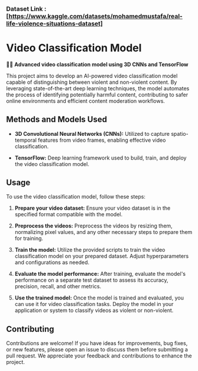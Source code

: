 ### Dataset Link : [https://www.kaggle.com/datasets/mohamedmustafa/real-life-violence-situations-dataset]

# Video Classification Model

🎥🤖 **Advanced video classification model using 3D CNNs and TensorFlow**

This project aims to develop an AI-powered video classification model capable of distinguishing between violent and non-violent content. By leveraging state-of-the-art deep learning techniques, the model automates the process of identifying potentially harmful content, contributing to safer online environments and efficient content moderation workflows.

## Methods and Models Used

- **3D Convolutional Neural Networks (CNNs):** Utilized to capture spatio-temporal features from video frames, enabling effective video classification.
  
- **TensorFlow:** Deep learning framework used to build, train, and deploy the video classification model.
## Usage

To use the video classification model, follow these steps:

1. **Prepare your video dataset:** Ensure your video dataset is in the specified format compatible with the model.
   
2. **Preprocess the videos:** Preprocess the videos by resizing them, normalizing pixel values, and any other necessary steps to prepare them for training.

3. **Train the model:** Utilize the provided scripts to train the video classification model on your prepared dataset. Adjust hyperparameters and configurations as needed.

4. **Evaluate the model performance:** After training, evaluate the model's performance on a separate test dataset to assess its accuracy, precision, recall, and other metrics.

5. **Use the trained model:** Once the model is trained and evaluated, you can use it for video classification tasks. Deploy the model in your application or system to classify videos as violent or non-violent.

## Contributing

Contributions are welcome! If you have ideas for improvements, bug fixes, or new features, please open an issue to discuss them before submitting a pull request. We appreciate your feedback and contributions to enhance the project.


